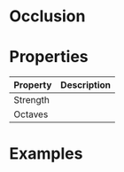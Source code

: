 # Occlusion


# Properties


| Property | Description| 
| -------- | -----------|
| Strength |  |
| Octaves |  |




# Examples
